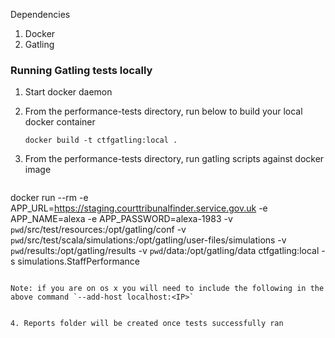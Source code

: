 Dependencies
1. Docker
2. Gatling 


### Running Gatling tests locally

1. Start docker daemon 
2. From the performance-tests directory, run below to build your local docker container

    ```
    docker build -t ctfgatling:local . 

    ```


3. From the performance-tests directory, run gatling scripts against docker image
   ```
 docker run --rm -e APP_URL=https://staging.courttribunalfinder.service.gov.uk -e APP_NAME=alexa -e APP_PASSWORD=alexa-1983 -v `pwd`/src/test/resources:/opt/gatling/conf -v `pwd`/src/test/scala/simulations:/opt/gatling/user-files/simulations -v `pwd`/results:/opt/gatling/results -v `pwd`/data:/opt/gatling/data ctfgatling:local -s simulations.StaffPerformance
   ```

Note: if you are on os x you will need to include the following in the above command `--add-host localhost:<IP>`

    
4. Reports folder will be created once tests successfully ran
